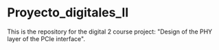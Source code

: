 # Proyecto_digitales_II
This is the repository for the digital 2 course project: "Design of the PHY layer of the PCIe interface".
